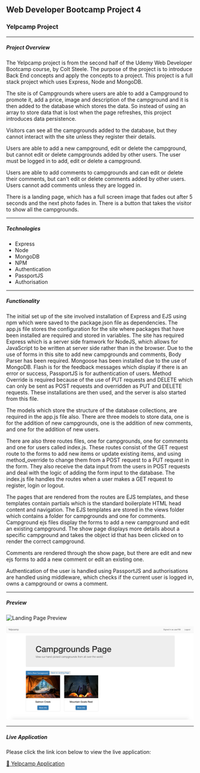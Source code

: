 ## Web Developer Bootcamp Project 4

### Yelpcamp Project

---

##### Project Overview

The Yelpcamp project is from the second half of the Udemy Web Developer Bootcamp course, by Colt Steele. The purpose of the project is to introduce Back End concepts and apply the concepts to a project. This project is a full stack project which uses Express, Node and MongoDB. 

The site is of Campgrounds where users are able to add a Campground to promote it, add a price, image and description of the campground and it is then added to the database which stores the data. So instead of using an array to store data that is lost when the page refreshes, this project introduces data persistence. 

Visitors can see all the campgrounds added to the database, but they cannot interact with the site unless they register their details. 

Users are able to add a new campground, edit or delete the campground, but cannot edit or delete campgrounds added by other users. The user must be logged in to add, edit or delete a campground. 

Users are able to add comments to campgrounds and can edit or delete their comments, but can't edit or delete comments added by other users. Users cannot add comments unless they are logged in. 

There is a landing page, which has a full screen image that fades out after 5 seconds and the next photo fades in. There is a button that takes the visitor to show all the campgrounds. 

---

##### Technologies

* Express
* Node
* MongoDB
* NPM
* Authentication
* PassportJS
* Authorisation

---

##### Functionality

The initial set up of the site involved installation of Express and EJS using npm which were saved to the package.json file as dependencies. The app.js file stores the configuration for the site where packages that have been installed are required and stored in variables. The site has required Express which is a server side framwork for NodeJS, which allows for JavaScript to be written at server side rather than in the browser. Due to the use of forms in this site to add new campgrounds and comments, Body Parser has been required. Mongoose has been installed due to the use of MongoDB. Flash is for the feedback messages which display if there is an error or success, PassportJS is for authentication of users. Method Override is required because of the use of PUT requests and DELETE which can only be sent as POST requests and overridden as PUT and DELETE requests. These installations are then used, and the server is also started from this file.

The models which store the structure of the database collections, are required in the app.js file also. There are three models to store data, one is for the addition of new campgrounds, one is the addition of new comments, and one for the addition of new users.

There are also three routes files, one for campgrounds, one for comments and one for users called index.js. These routes consist of the GET request route to the forms to add new items or update existing items, and using method_override to change them from a POST request to a PUT request in the form. They also receive the data input from the users in POST requests and deal with the logic of adding the form input to the database. The index.js file handles the routes when a user makes a GET request to register, login or logout. 

The pages that are rendered from the routes are EJS templates, and these templates contain partials which is the standard boilerplate HTML head content and navigation. The EJS templates are stored in the views folder which contains a folder for campgrounds and one for comments. Campground ejs files display the forms to add a new campground and edit an existing campground. The show page displays more details about a specific campground and takes the object id that has been clicked on to render the correct campground. 

Comments are rendered through the show page, but there are edit and new ejs forms to add a new comment or edit an existing one. 

Authentication of the user is handled using PassportJS and authorisations are handled using middleware, which checks if the current user is logged in, owns a campground or owns a comment. 

---

##### Preview

![Landing Page Preview](https://github.com/CameronPaton/Images-Portfolio/blob/master/LandingPage_Yelpcamp.png?raw=true)

![Show all campgrounds page](https://github.com/CameronPaton/Images-Portfolio/blob/master/Campgrounds_Yelpcamp.png?raw=true)

---

##### Live Application

Please click the link icon below to view the live application:

[:link: Yelpcamp Application]()



